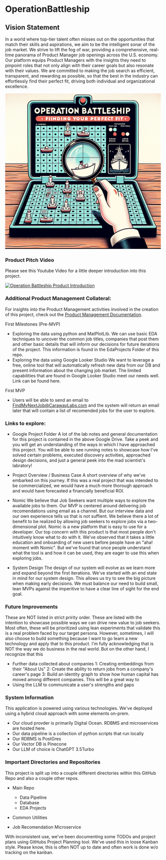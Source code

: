 # OperationBattleship

## Vision Statement

In a world where top-tier talent often misses out on the opportunities that match their skills and aspirations, we aim to be the intelligent sonar of the job market. We strive to lift the fog of war, providing a comprehensive, real-time panorama of Product Manager job openings across the U.S. economy. Our platform equips Product Managers with the insights they need to pinpoint roles that not only align with their career goals but also resonate with their values. We are committed to making the job search as efficient, transparent, and rewarding as possible, so that the best in the industry can effortlessly find their perfect fit, driving both individual and organizational excellence.

<div align="center">
<img src="Resources/Vision.png" alt="Vision" width="600"/>
</div>

### Product Pitch Video
Please see this Youtube Video for a little deeper introduction into this project. 

[![Operation Battleship Product Introduction](http://img.youtube.com/vi/-6Ediwcd32c/0.jpg)](https://youtu.be/-6Ediwcd32c "Operation Battleship Product Introduction")



### Additional Product Management Collateral:
For insights into the Product Management activities involved in the creation of this project, check out the [Product Management Documentation](./ProductManagementActivities/readme.md).


First Milestones (Pre-MVP)
- Exploring the data using python and MatPlotLib. 
    We can use basic EDA techniques to uncover the common job titles, companies that post them and other basic details that will inform our decisions for future iterations of the project. This information is found in the EdaProjects Folder of this repo. 
- Exploring the data using Google Looker Studio
    We want to leverage a free, online tool that will automatically refresh new data from our DB and present information about the changing job market. The limited capabilities that are found in Google Looker Studio meet our needs well. Link can be found here.

First MVP
- Users will be able to send an email to [FindMyNextJob@CarawayLabs.com](FindMyNextJob@CarawayLabs.com) and the system will return an email later that will contain a list of recomended jobs for the user to explore. 

### Links to explore:

- Google Project Folder
    A lot of the lab notes and general documentation for this project is contained in the above Google Drive. Take a peek and you will get an understanding of the ways in which I have approached this project. You will be able to see running notes to showcase how I've solved certain problems, executed discovery activities, approached design decisions, and just a general peek into the mad scientist's labratory!

- Project Overview / Business Case
    A short overview of why we've embarked on this journey. If this was a real project that was intended to be commercialized, we would have a much more thorough approach and would have forecasted a financially beneficial ROI. 

- Nomic
    We believe that Job Seekers want multiple ways to explore the available jobs to them. Our MVP is centered around delivering job recomendations using email as a channel. But our interview data and our own experience tells us that is not suffient. We believe there a lot of benefit to be realized by allowing job seekers to explore jobs via a two-dimensional plot. Nomic is a new platform that is easy to use for a developer. Our top concern with this product is that most people don't intuitively know what to do with it. We've observed that it takes a little education and onboarding of new users before people have an "aha! moment with Nomic". But we've found that once people understand what the tool is and how it can be used, they are eager to use this when exploring jobs.  

- System Design
    The design of our system will evolve as we learn more and expand beyond the first iterations. We've started with an end state in mind for our system design. This allows us try to see the big picture when making early decisions. We must balance our need to build small, lean MVPs against the imperitive to have a clear line of sight for the end goal. 

### Future Improvements
These are NOT listed in strict pririty order. These are listed with the intention to showcase possible ways we can drive new value to job seekers. Most often, these will be prioritized using lean experiments that validate this is a real problem faced by our target persona. However, sometimes, I will also choose to build something because I want to go learn a new technology and apply that to this product. I'm fully acknowledging that is NOT the way we do business in the real world. But on the other hand, I recognize that this 

- Further data collected about companies
    1: Creating embeddings from their "About Us"
    2: Create the ability to return jobs from a company's career's page
    3: Build an identity graph to show how human capital has moved among different companies. 
        This will be a great way to 
- Using the LLM to communicate a user's strengths and gaps

### System Information
This application is powered using various technologies. We've deployed using a hybrid cloud approach with some elements on-prem.  
- Our cloud provder is primarily Digital Ocean. RDBMS and microservices are hosted here. 
- Our data pipeline is a collection of python scripts that run locally
- Our RDBMS is PostGres
- Our Vector DB is Pinecone
- Our LLM of choice is ChatGPT 3.5Turbo



### Important Directories and Repositories
This project is split up into a couple different directories within this GitHub Repo and also a couple other repos. 
- Main Repo
    - Data Pipeline
    - Database
    - EDA Projects

- Common Utilities
- Job Recomendation Microservice

With inconsistent use, we've been documenting some TODOs and project plans using GitHubs Project Planning tool. We've used this in loose Kanban style. Please know, this is often NOT up to date and often work is done w/o tracking on the kanban. 
